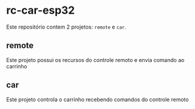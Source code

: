 # rc-car-esp32

Este repositório contem 2 projetos: `remote` e `car`.

## remote
Este projeto possui os recursos do controle remoto e envia comando ao carrinho

## car
Este projeto controla o carrinho recebendo comandos do controle remoto
